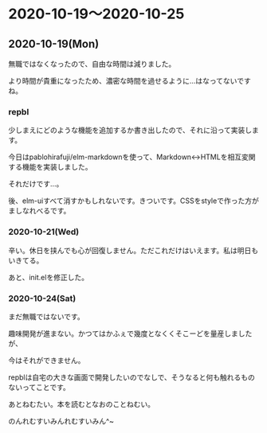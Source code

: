# 2020-10-19〜2020-10-25

## 2020-10-19(Mon)

無職ではなくなったので、自由な時間は減りました。

より時間が貴重になったため、濃密な時間を過せるように...はなってないですね。

### repbl

少しまえにどのような機能を追加するか書き出したので、それに沿って実装します。

今日はpablohirafuji/elm-markdownを使って、Markdown<->HTMLを相互変関する機能を実装しました。

それだけです...。

後、elm-uiすべて消すかもしれないです。きついです。CSSをstyleで作った方がましなれべるです。

### 2020-10-21(Wed)

辛い。休日を挟んでも心が回復しません。ただこれだけはいえます。私は明日もいきてる。

あと、init.elを修正した。

### 2020-10-24(Sat)

まだ無職ではないです。

趣味開発が進まない。かつてはかふぇで幾度となくくそこーどを量産しましたが、

今はそれができません。

repblは自宅の大きな画面で開発したいのでなしで、そうなると何も触れるものないってことです。

あとねむたい。本を読むとなおのことねむい。

のんれむすいみんれむすいみん^~
